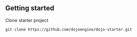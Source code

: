 ## Getting started

Clone starter project

`git clone https://github.com/dojoengine/dojo-starter.git`

